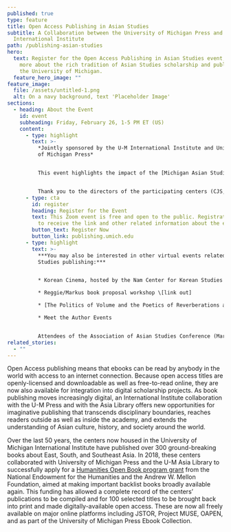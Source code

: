 ```yaml
---
published: true
type: feature
title: Open Access Publishing in Asian Studies
subtitle: A Collaboration between the University of Michigan Press and
  International Institute
path: /publishing-asian-studies
hero:
  text: Register for the Open Access Publishing in Asian Studies event, and learn
    more about the rich tradition of Asian Studies scholarship and publishing at
    the University of Michigan.
  feature_hero_image: ""
feature_image:
  file: /assets/untitled-1.png
  alt: On a navy background, text 'Placeholder Image'
sections:
  - heading: About the Event
    id: event
    subheading: Friday, February 26, 1-5 PM ET (US)
    content:
      - type: highlight
        text: >-
          *Jointly sponsored by the U-M International Institute and University
          of Michigan Press*


          This event highlights the impact of the [Michigan Asian Studies Open Access Books Collection](https://www.publishing.umich.edu/features/asian-studies) so far, and asks “where do we go from here?” While it is focused on the Michigan publications as a case study, the panel aims to explore more broadly the opportunities for Open Access publishing in Asian studies more generally. **The full program for the event is available [here](https://publishing.umich.edu/assets/eventprogram.pdf).**


          Thank you to the directors of the participating centers (CJS, CSAS, CSEAS, LRCCS, NCKS) and Asia Library: The Center for Japanese Studies: Reginald Jackson; The Lieberthal-Rogel Center for Chinese Studies: Twila Tardif; The Center for South Asian Studies: Jatin Dua; The Center for Southeast Asian Studies: Laura Rozek; The Nam Center for Korean Studies: Nojin Kwak; The Asia Library: Dawn Lawson.
      - type: cta
        id: register
        heading: Register for the Event
        text: This Zoom event is free and open to the public. Registration is required
          to receive the link and other related information about the event.
        button_text: Register Now
        button_link: publishing.umich.edu
      - type: highlight
        text: >-
          ***You may also be interested in other virtual events related to Asian
          Studies publishing:***


          * Korean Cinema, hosted by the Nam Center for Korean Studies \[link out]

          * Reggie/Markus book proposal workshop \[link out]

          * [The Politics of Volume and the Poetics of Reverberations across the Black Pacific](https://ii.umich.edu/cjs/news-events/events.detail.html/79852-20509609.html) | Will Bridges, University of Rochester | April 15, 12:00-1:30 PM ET | Hosted by the Center for Japanese Studies at the University of Michigan

          * Meet the Author Events


          Attendees of the Association of Asian Studies Conference (March 21-26, 2021) can also look for our University of Michigan Press and International Institute virtual booth
related_stories:
  - ""
---
```

Open Access publishing means that ebooks can be read by anybody in the world with access to an internet connection. Because open access titles are openly-licensed and downloadable as well as free-to-read online, they are now also available for integration into digital scholarship projects. As book publishing moves increasingly digital, an International Institute collaboration with the U-M Press and with the Asia Library offers new opportunities for imaginative publishing that transcends disciplinary boundaries, reaches readers outside as well as inside the academy, and extends the understanding of Asian culture, history, and society around the world.

Over the last 50 years, the centers now housed in the University of Michigan International Institute have published over 300 ground-breaking books about East, South, and Southeast Asia. In 2018, these centers collaborated with University of Michigan Press and the U-M Asia Library to successfully apply for a [Humanities Open Book program grant](https://www.neh.gov/project/michigan-asian-studies-open-access-books-collection) from the National Endowment for the Humanities and the Andrew W. Mellon Foundation, aimed at making important backlist books broadly available again. This funding has allowed a complete record of the centers’ publications to be compiled and for 100 selected titles to be brought back into print and made digitally-available open access. These are now all freely available on major online platforms including JSTOR, Project MUSE, OAPEN, and as part of the University of Michigan Press Ebook Collection.